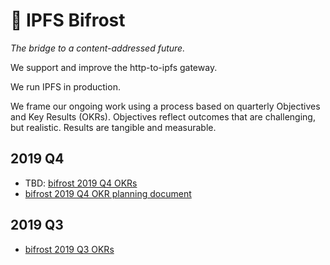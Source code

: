 # 🌈 IPFS Bifrost

_The bridge to a content-addressed future._

We support and improve the http-to-ipfs gateway. 

We run IPFS in production.

We frame our ongoing work using a process based on quarterly Objectives and Key Results (OKRs). Objectives reflect outcomes that are challenging, but realistic. Results are tangible and measurable.

## 2019 Q4

- TBD: [bifrost 2019 Q4 OKRs](https://docs.google.com/spreadsheets/d/1VeyiLvBdX_PrP394kU_lwkQZxfNwqMVX1f7K4ursSPM/edit#gid=1439867466)
- [bifrost 2019 Q4 OKR planning document](https://hackmd.io/wHaeFVpLRRm-BK0z04FbZw)

## 2019 Q3

- [bifrost 2019 Q3 OKRs](https://docs.google.com/spreadsheets/d/1AiNUL7vK5Jp8aa839UaMaI_AlBU5r6Bor-A40179I2A/edit#gid=1439867466)
